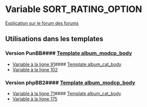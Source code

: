 # Variable SORT_RATING_OPTION
[Explication sur le forum des forums](http://forum.forumactif.com/t294113-listing-des-variables#SORT_RATING_OPTION)
## Utilisations dans les templates
### Version PunBB#### [Template album_modcp_body](punbb/album_modcp_body.md)
* [Variable à la ligne 91](../punbb/album_modcp_body.tpl#L91)#### [Template album_cat_body](punbb/album_cat_body.md)
* [Variable à la ligne 102](../punbb/album_cat_body.tpl#L102)
### Version phpBB2#### [Template album_modcp_body](subsilver/album_modcp_body.md)
* [Variable à la ligne 71](../subsilver/album_modcp_body.tpl#L71)#### [Template album_cat_body](subsilver/album_cat_body.md)
* [Variable à la ligne 175](../subsilver/album_cat_body.tpl#L175)